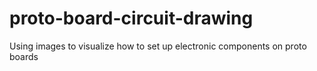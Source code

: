 # proto-board-circuit-drawing
Using images to visualize how to set up electronic components on proto boards
